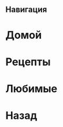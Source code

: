 ## Навигация

# Домой

<i class="fas fa-building"></i>
<i class="far fa-building"></i>

# Рецепты

<i class="fas fa-cookie-bite"></i>
<i class="fas fa-cookie"></i>

# Любимые

<i class="far fa-bookmark"></i>
<i class="fas fa-bookmark"></i>

# Назад

<i class="fas fa-long-arrow-alt-left"></i>
